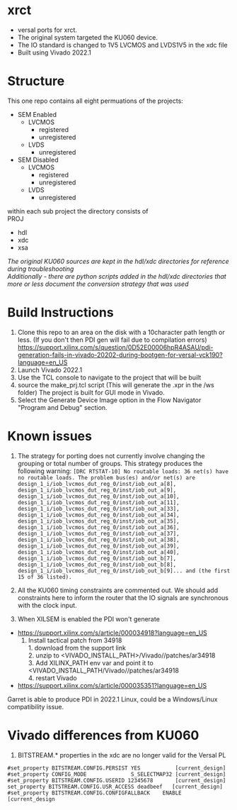 # xrct
- versal ports for xrct.
- The original system targeted the KU060 device.
- The IO standard is changed to 1V5 LVCMOS and LVDS1V5 in the xdc file
- Built using Vivado 2022.1

# Structure
This one repo contains all eight permuations of the projects:
  - SEM Enabled
    - LVCMOS
      - registered
      - unregistered
    - LVDS
      - unregistered
  - SEM Disabled
    - LVCMOS
      - registered
      - unregistered
    - LVDS
      - unregistered

within each sub project the directory consists of <br>
PROJ
  - hdl
  - xdc
  - xsa

<i> The original KU060 sources are kept in the hdl/xdc directories for reference during troubleshooting <br>
Additionally - there are python scripts added in the hdl/xdc directories that more or less document the conversion strategy that was used </i>
     
# Build Instructions
1. Clone this repo to an area on the disk with a 10character path length or less.  (If you don't then PDI gen will fail due to compilation errors) <a href> https://support.xilinx.com/s/question/0D52E00006hpR4ASAU/pdi-generation-fails-in-vivado-20202-during-bootgen-for-versal-vck190?language=en_US </a>
2. Launch Vivado 2022.1
3. Use the TCL console to navigate to the project that will be built
4. source the make_prj.tcl script (This will generate the .xpr in the /ws folder)
   The project is built for GUI mode in Vivado.
6. Select the Generate Device Image option in the Flow Navigator "Program and Debug" section.

# Known issues
1.  The strategy for porting does not currently involve changing the grouping or total number of groups. This strategy produces the following warning:
    ```[DRC RTSTAT-10] No routable loads: 36 net(s) have no routable loads. The problem bus(es) and/or net(s) are design_1_i/iob_lvcmos_dut_reg_0/inst/iob_out_a[8], design_1_i/iob_lvcmos_dut_reg_0/inst/iob_out_a[9], design_1_i/iob_lvcmos_dut_reg_0/inst/iob_out_a[10], design_1_i/iob_lvcmos_dut_reg_0/inst/iob_out_a[11], design_1_i/iob_lvcmos_dut_reg_0/inst/iob_out_a[33], design_1_i/iob_lvcmos_dut_reg_0/inst/iob_out_a[34], design_1_i/iob_lvcmos_dut_reg_0/inst/iob_out_a[35], design_1_i/iob_lvcmos_dut_reg_0/inst/iob_out_a[36], design_1_i/iob_lvcmos_dut_reg_0/inst/iob_out_a[37], design_1_i/iob_lvcmos_dut_reg_0/inst/iob_out_a[38], design_1_i/iob_lvcmos_dut_reg_0/inst/iob_out_a[39], design_1_i/iob_lvcmos_dut_reg_0/inst/iob_out_a[40], design_1_i/iob_lvcmos_dut_reg_0/inst/iob_out_b[7], design_1_i/iob_lvcmos_dut_reg_0/inst/iob_out_b[8], design_1_i/iob_lvcmos_dut_reg_0/inst/iob_out_b[9]... and (the first 15 of 36 listed).```

2.  All the KU060 timing constraints are commented out.  We should add constraints here to inform the router that the IO signals are synchronous with the clock input.
3.  When XILSEM is enabled the PDI won't generate
- <a href>https://support.xilinx.com/s/article/000034918?language=en_US</a>
    1. Install tactical patch from 34918<br>
      1. download from the support link<br>
      2. unzip to <VIVADO_INSTALL_PATH>/Vivado/<ver>/patches/ar34918<br>
      3. Add XILINX_PATH env var and point it to <VIVADO_INSTALL_PATH/Vivado/<ver>/patches/ar34918<br>
      4. restart Vivado<br>
- <a href>https://support.xilinx.com/s/article/000035351?language=en_US</a>

Garret is able to produce PDI in 2022.1 Linux, could be a Windows/Linux compatibility issue.


# Vivado differences from KU060
1.  BITSTREAM.* properties in the xdc are no longer valid for the Versal PL
```
#set_property BITSTREAM.CONFIG.PERSIST YES           [current_design]
#set_property CONFIG_MODE              S_SELECTMAP32 [current_design]
#set_property BITSTREAM.CONFIG.USERID 12345678       [current_design]
set_property BITSTREAM.CONFIG.USR_ACCESS deadbeef   [current_design]
#set_property BITSTREAM.CONFIG.CONFIGFALLBACK    ENABLE      [current_design
```


